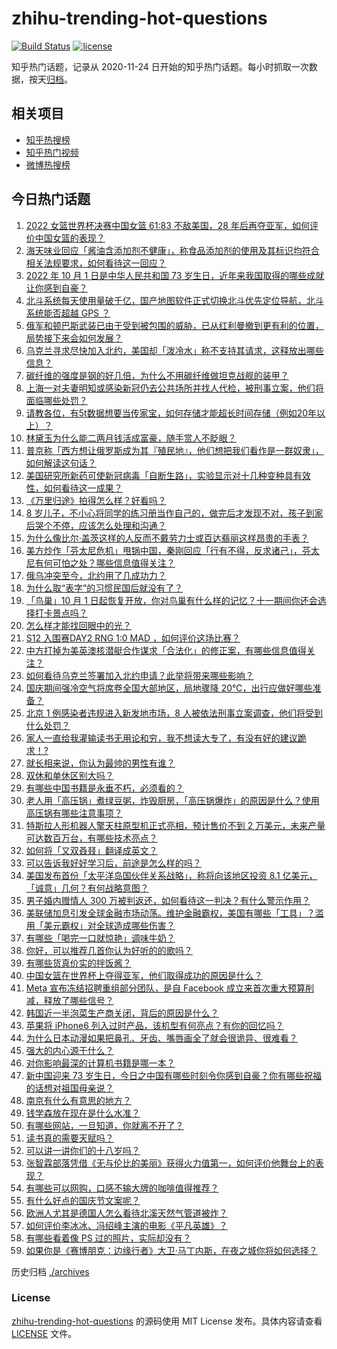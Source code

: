 # zhihu-trending-hot-questions

[![Build Status](https://github.com/justjavac/zhihu-trending-hot-questions/workflows/ci/badge.svg?branch=master)](https://github.com/justjavac/zhihu-trending-hot-questions/actions)
[![license](https://img.shields.io/github/license/justjavac/zhihu-trending-hot-questions)](https://github.com/justjavac/zhihu-trending-hot-questions/blob/master/LICENSE)

知乎热门话题，记录从 2020-11-24 日开始的知乎热门话题。每小时抓取一次数据，按天[归档](./archives)。

## 相关项目

- [知乎热搜榜](https://github.com/justjavac/zhihu-trending-top-search)
- [知乎热门视频](https://github.com/justjavac/zhihu-trending-hot-video)
- [微博热搜榜](https://github.com/justjavac/weibo-trending-hot-search)

## 今日热门话题

<!-- BEGIN -->
<!-- 最后更新时间 Sun Oct 02 2022 01:22:18 GMT+0800 (China Standard Time) -->

1. [2022 女篮世界杯决赛中国女篮 61:83 不敌美国，28 年后再夺亚军，如何评价中国女篮的表现？](https://www.zhihu.com/question/557143510)
1. [海天味业回应「酱油含添加剂不健康」，称食品添加剂的使用及其标识均符合相关法规要求，如何看待这一回应？](https://www.zhihu.com/question/557246958)
1. [2022 年 10 月 1 日是中华人民共和国 73 岁生日，近年来我国取得的哪些成就让你感到自豪？](https://www.zhihu.com/question/556882527)
1. [北斗系统每天使用量破千亿，国产地图软件正式切换北斗优先定位导航，北斗系统能否超越 GPS ？](https://www.zhihu.com/question/556955066)
1. [俄军和顿巴斯武装已由于受到被包围的威胁，已从红利曼撤到更有利的位置，局势接下来会如何发展？](https://www.zhihu.com/question/557292287)
1. [乌克兰寻求尽快加入北约，美国却「泼冷水」称不支持其请求，这释放出哪些信息？](https://www.zhihu.com/question/557252616)
1. [碳纤维的强度是钢的好几倍，为什么不用碳纤维做坦克战舰的装甲？](https://www.zhihu.com/question/480799471)
1. [上海一对夫妻明知或感染新冠仍去公共场所并找人代检，被刑事立案，他们将面临哪些处罚？](https://www.zhihu.com/question/557194961)
1. [请教各位，有5t数据想要当传家宝，如何存储才能超长时间存储（例如20年以上）？](https://www.zhihu.com/question/556051789)
1. [林黛玉为什么能二两月钱活成富豪，随手赏人不眨眼？](https://www.zhihu.com/question/358030992)
1. [普京称「西方想让俄罗斯成为其『殖民地』，他们想把我们看作是一群奴隶」，如何解读这句话？](https://www.zhihu.com/question/557149333)
1. [美国研究所新药可使新冠病毒「自断生路」，实验显示对十几种变种具有效性，如何看待这一成果？](https://www.zhihu.com/question/556892844)
1. [《万里归途》拍得怎么样？好看吗？](https://www.zhihu.com/question/555900415)
1. [8 岁儿子，不小心将同学的练习册当作自己的，做完后才发现不对，孩子到家后哭个不停，应该怎么处理和沟通？](https://www.zhihu.com/question/555332128)
1. [为什么像比尔·盖茨这样的人反而不戴劳力士或百达翡丽这样昂贵的手表？](https://www.zhihu.com/question/420037280)
1. [美方炒作「芬太尼危机」甩锅中国，秦刚回应「行有不得，反求诸己」，芬太尼有何可怕之处？哪些信息值得关注？](https://www.zhihu.com/question/557046202)
1. [俄乌冲突至今，北约用了几成功力？](https://www.zhihu.com/question/556075271)
1. [为什么取“表字”的习惯民国后就没有了？](https://www.zhihu.com/question/22789580)
1. [「鸟巢」10 月 1 日起恢复开放，你对鸟巢有什么样的记忆？十一期间你还会选择打卡景点吗？](https://www.zhihu.com/question/556878467)
1. [怎么样才能找回眼中的光？](https://www.zhihu.com/question/461148180)
1. [S12 入围赛DAY2 RNG 1:0 MAD ，如何评价这场比赛？](https://www.zhihu.com/question/557123249)
1. [中方打掉为美英澳核潜艇合作谋求「合法化」的修正案，有哪些信息值得关注？](https://www.zhihu.com/question/557281162)
1. [如何看待乌克兰签署加入北约申请？此举将带来哪些影响？](https://www.zhihu.com/question/557163600)
1. [国庆期间强冷空气将席卷全国大部地区，局地骤降 20℃，出行应做好哪些准备？](https://www.zhihu.com/question/557136028)
1. [北京 1 例感染者违规进入新发地市场，8 人被依法刑事立案调查，他们将受到什么处罚？](https://www.zhihu.com/question/557271836)
1. [家人一直给我灌输读书无用论和穷，我不想读大专了，有没有好的建议跪求！?](https://www.zhihu.com/question/557179994)
1. [就长相来说，你认为最帅的男性有谁？](https://www.zhihu.com/question/24972997)
1. [双休和单休区别大吗？](https://www.zhihu.com/question/35806377)
1. [有哪些中国书籍是永垂不朽，必须看的？](https://www.zhihu.com/question/431135878)
1. [老人用「高压锅」煮绿豆粥，炸毁厨房，「高压锅爆炸」的原因是什么？使用高压锅有哪些注意事项？](https://www.zhihu.com/question/555674753)
1. [特斯拉人形机器人擎天柱原型机正式亮相，预计售价不到 2 万美元，未来产量可达数百万台，有哪些技术亮点？](https://www.zhihu.com/question/557190222)
1. [如何将「又双叒叕」翻译成英文？](https://www.zhihu.com/question/556140160)
1. [可以告诉我好好学习后，前途是怎么样的吗？](https://www.zhihu.com/question/557275097)
1. [美国发布首份「太平洋岛国伙伴关系战略」，称将向该地区投资 8.1 亿美元，「诚意」几何？有何战略意图？](https://www.zhihu.com/question/557016780)
1. [男子婚内赠情人 300 万被判返还，如何看待这一判决？有什么警示作用？](https://www.zhihu.com/question/556284356)
1. [美联储加息引发全球金融市场动荡。维护金融霸权，美国有哪些「工具」？滥用「美元霸权」对全球造成哪些伤害？](https://www.zhihu.com/question/556913641)
1. [有哪些「喝完一口就惊艳」调味牛奶？](https://www.zhihu.com/question/545972729)
1. [你好，可以推荐几首你认为好听的的歌吗？](https://www.zhihu.com/question/557199585)
1. [有哪些货真价实的拌饭酱？](https://www.zhihu.com/question/552722680)
1. [中国女篮在世界杯上夺得亚军，他们取得成功的原因是什么？](https://www.zhihu.com/question/557254915)
1. [Meta 宣布冻结招聘重组部分团队，是自 Facebook 成立来首次重大预算削减，释放了哪些信号？](https://www.zhihu.com/question/556796137)
1. [韩国近一半泡菜生产商关闭，背后的原因是什么？](https://www.zhihu.com/question/557187893)
1. [苹果将 iPhone6 列入过时产品，该机型有何亮点？有你的回忆吗？](https://www.zhihu.com/question/557185912)
1. [为什么日本动漫如果把鼻孔、牙齿、嘴唇画全了就会很诡异、很难看？](https://www.zhihu.com/question/28489148)
1. [强大的内心源于什么？](https://www.zhihu.com/question/513712505)
1. [对你影响最深的计算机书籍是哪一本？](https://www.zhihu.com/question/554300049)
1. [新中国迎来 73 岁生日，今日之中国有哪些时刻令你感到自豪？你有哪些祝福的话想对祖国母亲说？](https://www.zhihu.com/question/556802366)
1. [南京有什么有意思的地方？](https://www.zhihu.com/question/26961037)
1. [钱学森放在现在是什么水准？](https://www.zhihu.com/question/304945778)
1. [有哪些网站，一旦知道，你就离不开了？](https://www.zhihu.com/question/398193048)
1. [读书真的需要天赋吗？](https://www.zhihu.com/question/472884428)
1. [可以讲一讲你们的十八岁吗？](https://www.zhihu.com/question/557244532)
1. [张智霖部落凭借《无与伦比的美丽》获得火力值第一，如何评价他舞台上的表现？](https://www.zhihu.com/question/556889454)
1. [有哪些可以网购，口感不输大牌的咖啡值得推荐？](https://www.zhihu.com/question/552722647)
1. [有什么好点的国庆节文案呢？](https://www.zhihu.com/question/489968096)
1. [欧洲人尤其是德国人怎么看待北溪天然气管道被炸？](https://www.zhihu.com/question/556015016)
1. [如何评价李冰冰、冯绍峰主演的电影《平凡英雄》？](https://www.zhihu.com/question/495223148)
1. [有哪些看着像 PS 过的照片，实际却没有？](https://www.zhihu.com/question/51233589)
1. [如果你是《赛博朋克：边缘行者》大卫·马丁内斯，在夜之城你将如何选择？](https://www.zhihu.com/question/555114793)

<!-- END -->

历史归档 [./archives](./archives)

### License

[zhihu-trending-hot-questions](https://github.com/justjavac/zhihu-trending-hot-questions)
的源码使用 MIT License 发布。具体内容请查看 [LICENSE](./LICENSE) 文件。
